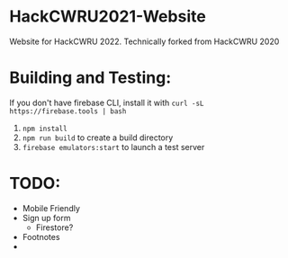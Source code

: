 
# HackCWRU2021-Website
Website for HackCWRU 2022. 
Technically forked from HackCWRU 2020

# Building and Testing:
If you don't have firebase CLI, install it with `curl -sL https://firebase.tools | bash`
1) `npm install`
2) `npm run build` to create a build directory  
3) `firebase emulators:start` to launch a test server

# TODO:
- Mobile Friendly
- Sign up form 
    - Firestore?
- Footnotes
-